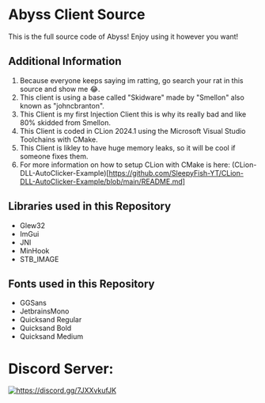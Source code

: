 # Abyss Client Source
This is the full source code of Abyss!
Enjoy using it however you want!

## Additional Information
1. Because everyone keeps saying im ratting, go search your rat in this source and show me 😂.
2. This client is using a base called "Skidware" made by "Smellon" also known as "johncbranton".
3. This Client is my first Injection Client this is why its really bad and like 80% skidded from Smellon.
4. This Client is coded in CLion 2024.1 using the Microsoft Visual Studio Toolchains with CMake.
5. This Client is likley to have huge memory leaks, so it will be cool if someone fixes them.
6. For more information on how to setup CLion with CMake is here: (CLion-DLL-AutoClicker-Example)[https://github.com/SleepyFish-YT/CLion-DLL-AutoClicker-Example/blob/main/README.md]

## Libraries used in this Repository
- Glew32
- ImGui
- JNI
- MinHook
- STB_IMAGE

## Fonts used in this Repository
- GGSans
- JetbrainsMono
- Quicksand Regular
- Quicksand Bold
- Quicksand Medium

# Discord Server:
<a href="https://discord.gg/7JXXvkufJK"><img src="https://invidget.switchblade.xyz/7JXXvkufJK" alt="https://discord.gg/7JXXvkufJK"/></a>
